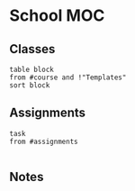 # School MOC

## Classes

```dataview
table block
from #course and !"Templates"
sort block
```

## Assignments
```dataview
task
from #assignments 
```
```tableview

```

## Notes

